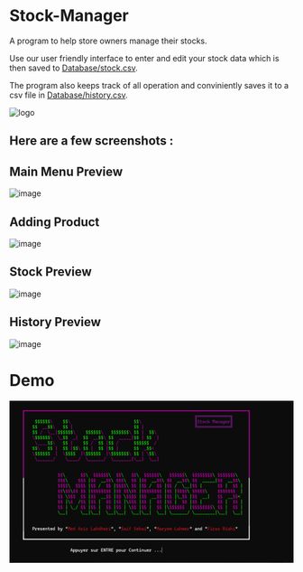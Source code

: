 # Stock-Manager
A program to help store owners manage their stocks.

Use our user friendly interface to enter and edit your stock data which is then saved to [Database/stock.csv](https://github.com/MedAziz218/Stock-Manager/blob/main/Database/stock.csv).

The program also keeps track of all operation and conviniently saves it to a csv file in  [Database/history.csv](https://github.com/MedAziz218/Stock-Manager/blob/main/Database/history.csv).

![logo](https://user-images.githubusercontent.com/118969900/210096973-eeb3c40a-58b3-4ead-9fe1-bb84290a3e43.png)

## Here are a few screenshots :

## Main Menu Preview
![image](https://user-images.githubusercontent.com/118969900/210181373-6c310851-a1bc-4838-b2a6-d5da1195deb2.png)

## Adding Product 

![image](https://user-images.githubusercontent.com/118969900/210181469-210db6b3-d430-4047-a899-00a69104edaf.png)


## Stock Preview

![image](https://user-images.githubusercontent.com/118969900/210181400-919efc5d-68fa-4faa-97b9-2d4e671ba642.png)

## History Preview
![image](https://user-images.githubusercontent.com/118969900/210181426-5f80370d-910b-4de5-9260-a4c169e59b76.png)

# Demo
![demo.gif](docs/preview_gifs/demo.gif)